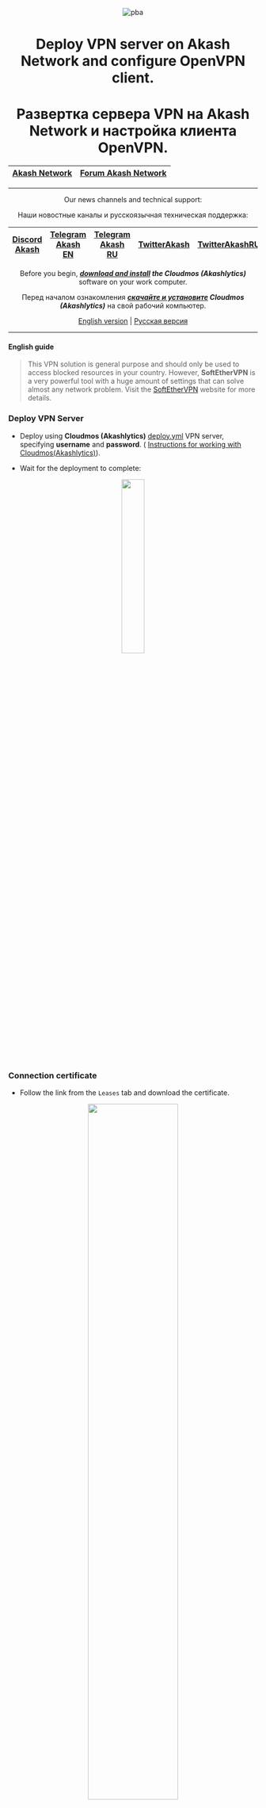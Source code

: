 <div align="center">
  
![pba](https://user-images.githubusercontent.com/23629420/163564929-166f6a01-a6e2-4412-a4e9-40e54c821f05.png)

# Deploy VPN server on Akash Network and configure OpenVPN client.

# Развертка сервера VPN на Akash Network и настройка клиента OpenVPN.

  </div>
  
<div align="center">

| [Akash Network](https://akash.network/) | [Forum Akash Network](https://forum.akash.network/) | 
|:--:|:--:|
___

Our news channels and technical support:

Наши новостные каналы и русскоязычная техническая поддержка:

| [Discord Akash](https://discord.gg/WR56y8Wt) | [Telegram Akash EN](https://t.me/AkashNW) | [Telegram Akash RU](https://t.me/akash_ru) | [TwitterAkash](https://twitter.com/akashnet_) | [TwitterAkashRU](https://twitter.com/akash_ru) |
|:--:|:--:|:--:|:--:|:--:|

Before you begin, ***[download and install](https://akashlytics.com/deploy) the Cloudmos (Akashlytics)*** software on your work computer.

Перед началом ознакомления ***[скачайте и установите](https://akashlytics.com/deploy) Cloudmos (Akashlytics)*** на свой рабочий компьютер.
  
</div>

</div>
<div align="center">
  
[English version](https://github.com/Dimokus88/VPNAkash/blob/main/README.md#english-guide) | [Русская версия](https://github.com/Dimokus88/VPNAkash/blob/main/README.md#%D0%B8%D0%BD%D1%81%D1%82%D1%80%D1%83%D0%BA%D1%86%D0%B8%D1%8F-%D0%BD%D0%B0-%D1%80%D1%83%D1%81%D1%81%D0%BA%D0%BE%D0%BC)
  
</div>

___

#### English guide

> This VPN solution is general purpose and should only be used to access blocked resources in your country. However, **SoftEtherVPN** is a very powerful tool with a huge amount of settings that can solve almost any network problem. Visit the [SoftEtherVPN](https://www.softether.org/) website for more details.

### Deploy VPN Server

* Deploy using **Cloudmos (Akashlytics)** [deploy.yml](https://github.com/Dimokus88/VPNAkash/blob/main/deploy.yml) VPN server, specifying **username** and **password**. ( [Instructions for working with Cloudmos(Akashlytics)](https://github.com/Dimokus88/guides/blob/main/Akashlytics/EN-guide.md)).

* Wait for the deployment to complete:

<p align="center"><img src="https://user-images.githubusercontent.com/23629420/185329065-31fc2117-dbf0-457b-91b1-86e4265da6fd.png" width=30% </p>

### Connection certificate

* Follow the link from the `Leases` tab and download the certificate.

<p align="center"><img src="https://user-images.githubusercontent.com/23629420/185329937-bcf45a6f-5f95-4b73-8d87-d0d425fb8412.png" width=60% </p>

* Open the certificate in a text editor and edit the `remote` line to include the **Uri(s)** deployment reference and the **forwarded** `443` port.

<p align="center"><img src="https://user-images.githubusercontent.com/23629420/185332571-f3a67596-d09e-4c30-adcf-1b966ebaa728.png" width=60% </p>

* Save changes.

The certificate is ready to use, you can share it with family and friends. **There are no restrictions on simultaneous account use**.

### Setting up the OpenVPN client

To connect to VPN, I recommend using the **Open VPN** client, install the application for your OS ( [Windows](https://openvpn.net/client-connect-vpn-for-windows/), [Linux](https://openvpn.net/cloud-docs/openvpn-3-client-for-linux/), [MacOS](https://openvpn.net/client-connect-vpn-for-mac-os/), [Android ](https://play.google.com/store/apps/details?id=de.blinkt.openvpn&hl=ru&gl=US))

* On the `FILE` tab, import your certificate `VPN_on_Akash_Network.ovpn`

<p align="center"><img src="https://user-images.githubusercontent.com/23629420/185334726-01b043f9-9c73-4150-a1af-0ebc5bb0f6b1.png" width=30% </p>

* Set the **VPN name** as well as the **username** and **userpassword** you specified in `deploy.yml` earlier.

<p align="center"><img src="https://user-images.githubusercontent.com/23629420/185335333-707602b2-134a-46d4-96ed-ea3699570b41.png" width=60% </p>

* Check `Don't show again for this profile` and press `CONTINUE`

<p align="center"><img src="https://user-images.githubusercontent.com/23629420/185335693-050ea189-7571-4d2f-bcc2-ecf028e3f22c.png" width=30% </p>

**Connection successfully established!**

<p align="center"><img src="https://user-images.githubusercontent.com/23629420/185335861-013b392a-4eb9-44c5-a459-33186b406233.png" width=30% </p>

## Thank you for choosing Akash Network!

#### Инструкция на русском

> Данное решение VPN подходит под задачи широкого круга лиц и должно использоваться лишь для обеспечения доступа к заблокированным ресурсам в вашей стране. Тем не менее, **SoftEtherVPN** очень мощный инструмент с огромным количеством настроек, способный решить практически любую сетевую задачу. Посетите сайт [SoftEtherVPN](https://www.softether.org/)  для более детальной информации.

### Разворачиваем VPN Сервер

* Разверните с помощью **Cloudmos (Akashlytics)** [deploy.yml](https://github.com/Dimokus88/VPNAkash/blob/main/deploy.yml) сервера VPN , указав **имя пользователя** и **пароль**. ( [Инструкция по работе с Cloudmos(Akashlytics)](https://github.com/Dimokus88/guides/blob/main/Akashlytics/RU-guide.md)).

* Дождитесь завершения развертывания:

<p align="center"><img src="https://user-images.githubusercontent.com/23629420/185329065-31fc2117-dbf0-457b-91b1-86e4265da6fd.png" width=30% </p>


### Сертификат подключения

* Перейдите по ссылке из вкладки `Leases` и скачайте сертификат.

<p align="center"><img src="https://user-images.githubusercontent.com/23629420/185329937-bcf45a6f-5f95-4b73-8d87-d0d425fb8412.png" width=60% </p>

* Откройте сертификат в текстовом редакторе и внесите изменения в строке `remote`, указав **Uri(s)** ссылку на развертывание и **переадресованный** `443` порт.

<p align="center"><img src="https://user-images.githubusercontent.com/23629420/185332571-f3a67596-d09e-4c30-adcf-1b966ebaa728.png" width=60% </p>

* Сохраните изменения.

Сертификат готов для использования, можете поделиться им с семьей и друзьями. **Ограничений на одновременное использование учетной записью нет**.

### Настройка клиента OpenVPN

Для подключению к VPN рекомендую использовать склиент **Open VPN** , установите приложение для вашей ОС ( [Windows](https://openvpn.net/client-connect-vpn-for-windows/), [Linux](https://openvpn.net/cloud-docs/openvpn-3-client-for-linux/), [MacOS](https://openvpn.net/client-connect-vpn-for-mac-os/), [Android](https://play.google.com/store/apps/details?id=de.blinkt.openvpn&hl=ru&gl=US))

* На вкладке `FILE` импортируйте ваш сертификат `VPN_on_Akash_Network.ovpn`

<p align="center"><img src="https://user-images.githubusercontent.com/23629420/185334726-01b043f9-9c73-4150-a1af-0ebc5bb0f6b1.png" width=30% </p>

* Задайте **имя VPN**, а также укажите **имя пользователя** и **пароль пользователя**, которые вы указали в `deploy.yml` ранее.

<p align="center"><img src="https://user-images.githubusercontent.com/23629420/185335333-707602b2-134a-46d4-96ed-ea3699570b41.png" width=60% </p>

* Установите пункт `Don't show again for this profile` и нажмите `CONTINUE`

<p align="center"><img src="https://user-images.githubusercontent.com/23629420/185335693-050ea189-7571-4d2f-bcc2-ecf028e3f22c.png" width=30% </p>

**Подключение успешно установлено!**

<p align="center"><img src="https://user-images.githubusercontent.com/23629420/185335861-013b392a-4eb9-44c5-a459-33186b406233.png" width=30% </p>

## Спасибо что выбрали Akash Network!
